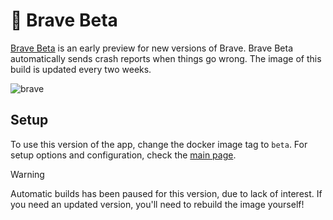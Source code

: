[brave]: https://brave.com/download-beta/
[main]: https://github.com/tibor309/brave/tree/main


# 🦁 Brave Beta
[Brave Beta][brave] is an early preview for new versions of Brave. Brave Beta automatically sends crash reports when things go wrong. The image of this build is updated every two weeks.

![brave](https://github.com/user-attachments/assets/8573341d-d7a2-403c-8ddd-4edf7e7172a3)

## Setup
To use this version of the app, change the docker image tag to `beta`. For setup options and configuration, check the [main page][main].

> [!WARNING]
> Automatic builds has been paused for this version, due to lack of interest. If you need an updated version, you'll need to rebuild the image yourself!
